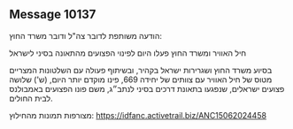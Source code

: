 ## Message 10137

הודעה משותפת לדובר צה"ל ודובר משרד החוץ:

חיל האוויר ומשרד החוץ פעלו היום לפינוי הפצועים מהתאונה בסיני לישראל

בסיוע משרד החוץ ושגרירות ישראל בקהיר, ובשיתוף פעולה עם השלטונות המצריים מטוס של חיל האוויר עם צוותים של יחידה 669, פינו מוקדם יותר היום, (ש') שלושה פצועים ישראלים, שנפגעו בתאונת דרכים בסיני לנתב״ג, משם פונו הפצועים באמבולנס לבית החולים.

מצורפות תמונות מהחילוץ: https://idfanc.activetrail.biz/ANC15062024458

